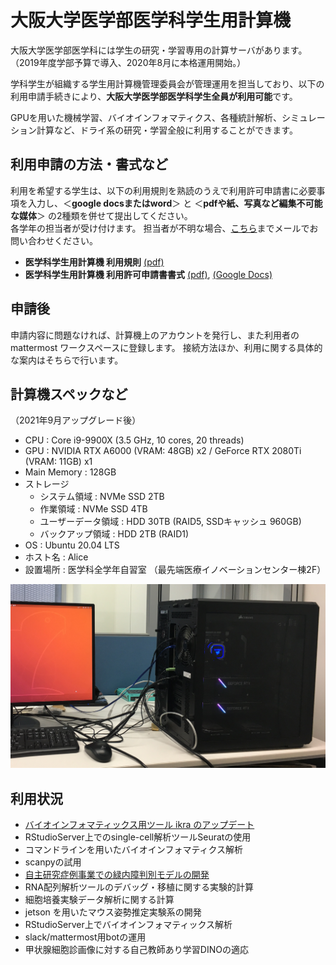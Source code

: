 # 大阪大学医学部医学科学生用計算機

大阪大学医学部医学科には学生の研究・学習専用の計算サーバがあります。  
（2019年度学部予算で導入、2020年8月に本格運用開始。）

学科学生が組織する学生用計算機管理委員会が管理運用を担当しており、以下の利用申請手続きにより、**大阪大学医学部医学科学生全員が利用可能**です。

GPUを用いた機械学習、バイオインフォマティクス、各種統計解析、シミュレーション計算など、ドライ系の研究・学習全般に利用することができます。

## 利用申請の方法・書式など
利用を希望する学生は、以下の利用規則を熟読のうえで利用許可申請書に必要事項を入力し、＜**google docsまたはword**＞ と ＜**pdfや紙、写真など編集不可能な媒体**＞ の2種類を併せて提出してください。  
各学年の担当者が受け付けます。
担当者が不明な場合、[こちら](mailto:hogehoge@hogehoge.com)までメールでお問い合わせください。

- **医学科学生用計算機 利用規則**
[(pdf)](./server_rules.pdf)
- **医学科学生用計算機 利用許可申請書書式**
[(pdf)](./server_application.pdf),
[(Google Docs)](https://docs.google.com/document/d/1lBE1cjGFdt51BJ4UuBlpClJpD-MdRUTv-034XMBRWa8/)

## 申請後
申請内容に問題なければ、計算機上のアカウントを発行し、また利用者の mattermost ワークスペースに登録します。
接続方法ほか、利用に関する具体的な案内はそちらで行います。

## 計算機スペックなど
（2021年9月アップグレード後）

- CPU : Core i9-9900X (3.5 GHz, 10 cores, 20 threads)
- GPU : NVIDIA RTX A6000 (VRAM: 48GB) x2 / GeForce RTX 2080Ti (VRAM: 11GB) x1
- Main Memory : 128GB
- ストレージ
    - システム領域 : NVMe SSD 2TB
    - 作業領域 : NVMe SSD 4TB
    - ユーザーデータ領域 : HDD 30TB (RAID5, SSDキャッシュ 960GB)
    - バックアップ領域 : HDD 2TB (RAID1)
- OS : Ubuntu 20.04 LTS
- ホスト名 : Alice
- 設置場所 : 医学科全学年自習室 （最先端医療イノベーションセンター棟2F）

![alice_photo](./images/alice_photo.jpeg "Alice本体写真")

## 利用状況
- [バイオインフォマティックス用ツール ikra のアップデート](https://oumpy.github.io/blog/2021/05/ikra_v2.html)
- RStudioServer上でのsingle-cell解析ツールSeuratの使用
- コマンドラインを用いたバイオインフォマティクス解析
- scanpyの試用
- [自主研究症例事業での緑内障判別モデルの開発](https://oumpy.github.io/blog/2021/05/jisyukenkyu.html)
- RNA配列解析ツールのデバッグ・移植に関する実験的計算
- 細胞培養実験データ解析に関する計算
- jetson を用いたマウス姿勢推定実験系の開発
- RStudioServer上でバイオインフォマティックス解析
- slack/mattermost用botの運用
- 甲状腺細胞診画像に対する自己教師あり学習DINOの適応
